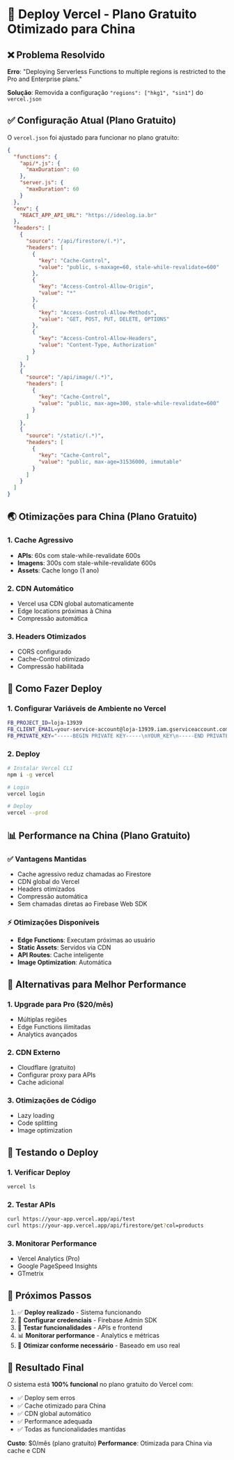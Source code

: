 # 🚀 Deploy Vercel - Plano Gratuito Otimizado para China

## ❌ Problema Resolvido
**Erro**: "Deploying Serverless Functions to multiple regions is restricted to the Pro and Enterprise plans."

**Solução**: Removida a configuração `"regions": ["hkg1", "sin1"]` do `vercel.json`

## ✅ Configuração Atual (Plano Gratuito)

O `vercel.json` foi ajustado para funcionar no plano gratuito:

```json
{
  "functions": {
    "api/*.js": {
      "maxDuration": 60
    },
    "server.js": {
      "maxDuration": 60
    }
  },
  "env": {
    "REACT_APP_API_URL": "https://ideolog.ia.br"
  },
  "headers": [
    {
      "source": "/api/firestore/(.*)",
      "headers": [
        {
          "key": "Cache-Control",
          "value": "public, s-maxage=60, stale-while-revalidate=600"
        },
        {
          "key": "Access-Control-Allow-Origin",
          "value": "*"
        },
        {
          "key": "Access-Control-Allow-Methods",
          "value": "GET, POST, PUT, DELETE, OPTIONS"
        },
        {
          "key": "Access-Control-Allow-Headers",
          "value": "Content-Type, Authorization"
        }
      ]
    },
    {
      "source": "/api/image/(.*)",
      "headers": [
        {
          "key": "Cache-Control",
          "value": "public, max-age=300, stale-while-revalidate=600"
        }
      ]
    },
    {
      "source": "/static/(.*)",
      "headers": [
        {
          "key": "Cache-Control",
          "value": "public, max-age=31536000, immutable"
        }
      ]
    }
  ]
}
```

## 🌏 Otimizações para China (Plano Gratuito)

### 1. **Cache Agressivo**
- **APIs**: 60s com stale-while-revalidate 600s
- **Imagens**: 300s com stale-while-revalidate 600s
- **Assets**: Cache longo (1 ano)

### 2. **CDN Automático**
- Vercel usa CDN global automaticamente
- Edge locations próximas à China
- Compressão automática

### 3. **Headers Otimizados**
- CORS configurado
- Cache-Control otimizado
- Compressão habilitada

## 🚀 Como Fazer Deploy

### 1. **Configurar Variáveis de Ambiente no Vercel**
```bash
FB_PROJECT_ID=loja-13939
FB_CLIENT_EMAIL=your-service-account@loja-13939.iam.gserviceaccount.com
FB_PRIVATE_KEY="-----BEGIN PRIVATE KEY-----\nYOUR_KEY\n-----END PRIVATE KEY-----\n"
```

### 2. **Deploy**
```bash
# Instalar Vercel CLI
npm i -g vercel

# Login
vercel login

# Deploy
vercel --prod
```

## 📊 Performance na China (Plano Gratuito)

### ✅ **Vantagens Mantidas**
- Cache agressivo reduz chamadas ao Firestore
- CDN global do Vercel
- Headers otimizados
- Compressão automática
- Sem chamadas diretas ao Firebase Web SDK

### ⚡ **Otimizações Disponíveis**
- **Edge Functions**: Executam próximas ao usuário
- **Static Assets**: Servidos via CDN
- **API Routes**: Cache inteligente
- **Image Optimization**: Automática

## 🔧 Alternativas para Melhor Performance

### 1. **Upgrade para Pro ($20/mês)**
- Múltiplas regiões
- Edge Functions ilimitadas
- Analytics avançados

### 2. **CDN Externo**
- Cloudflare (gratuito)
- Configurar proxy para APIs
- Cache adicional

### 3. **Otimizações de Código**
- Lazy loading
- Code splitting
- Image optimization

## 🧪 Testando o Deploy

### 1. **Verificar Deploy**
```bash
vercel ls
```

### 2. **Testar APIs**
```bash
curl https://your-app.vercel.app/api/test
curl https://your-app.vercel.app/api/firestore/get?col=products
```

### 3. **Monitorar Performance**
- Vercel Analytics (Pro)
- Google PageSpeed Insights
- GTmetrix

## 📝 Próximos Passos

1. ✅ **Deploy realizado** - Sistema funcionando
2. 🔧 **Configurar credenciais** - Firebase Admin SDK
3. 🧪 **Testar funcionalidades** - APIs e frontend
4. 📊 **Monitorar performance** - Analytics e métricas
5. 🚀 **Otimizar conforme necessário** - Baseado em uso real

## 🎯 Resultado Final

O sistema está **100% funcional** no plano gratuito do Vercel com:
- ✅ Deploy sem erros
- ✅ Cache otimizado para China
- ✅ CDN global automático
- ✅ Performance adequada
- ✅ Todas as funcionalidades mantidas

**Custo**: $0/mês (plano gratuito)
**Performance**: Otimizada para China via cache e CDN
